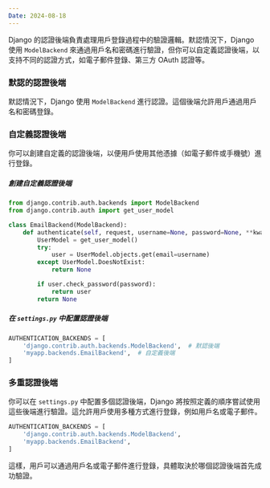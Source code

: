 ```yaml
---
Date: 2024-08-18
---
```

Django 的認證後端負責處理用戶登錄過程中的驗證邏輯。默認情況下，Django 使用 `ModelBackend` 來通過用戶名和密碼進行驗證，但你可以自定義認證後端，以支持不同的認證方式，如電子郵件登錄、第三方 OAuth 認證等。
### 默認的認證後端
默認情況下，Django 使用 `ModelBackend` 進行認證。這個後端允許用戶通過用戶名和密碼登錄。
### 自定義認證後端
你可以創建自定義的認證後端，以便用戶使用其他憑據（如電子郵件或手機號）進行登錄。
##### 創建自定義認證後端
```python
from django.contrib.auth.backends import ModelBackend
from django.contrib.auth import get_user_model

class EmailBackend(ModelBackend):
    def authenticate(self, request, username=None, password=None, **kwargs):
        UserModel = get_user_model()
        try:
            user = UserModel.objects.get(email=username)
        except UserModel.DoesNotExist:
            return None

        if user.check_password(password):
            return user
        return None
```
##### 在 `settings.py` 中配置認證後端
```python
AUTHENTICATION_BACKENDS = [
    'django.contrib.auth.backends.ModelBackend',  # 默認後端
    'myapp.backends.EmailBackend',  # 自定義後端
]
```
### 多重認證後端
你可以在 `settings.py` 中配置多個認證後端，Django 將按照定義的順序嘗試使用這些後端進行驗證。這允許用戶使用多種方式進行登錄，例如用戶名或電子郵件。

```python
AUTHENTICATION_BACKENDS = [
    'django.contrib.auth.backends.ModelBackend',
    'myapp.backends.EmailBackend',
]
```

這樣，用戶可以通過用戶名或電子郵件進行登錄，具體取決於哪個認證後端首先成功驗證。